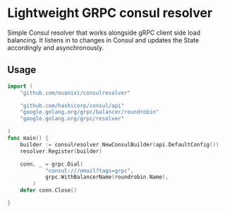 # Lightweight GRPC consul resolver

Simple Consul resolver that works alongside gRPC client side load balancing. It listens in to changes in Consul and updates the State accordingly and asynchronously.

## Usage

```go
import (
    "github.com/ouanixi/consulresolver"

    "github.com/hashicorp/consul/api"
    "google.golang.org/grpc/balancer/roundrobin"
	"google.golang.org/grpc/resolver"

)
func main() {
	builder := consulresolver.NewConsulBuilder(api.DefaultConfig())
	resolver.Register(builder)

	conn, _ = grpc.Dial(
			"consul:///email?tags=grpc",
			grpc.WithBalancerName(roundrobin.Name),
        )
    defer conn.Close()

}
```